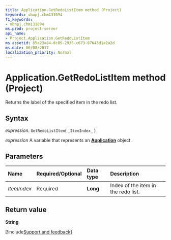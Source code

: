 ```yaml
---
title: Application.GetRedoListItem method (Project)
keywords: vbapj.chm131094
f1_keywords:
- vbapj.chm131094
ms.prod: project-server
api_name:
- Project.Application.GetRedoListItem
ms.assetid: 65a23a84-dc85-2935-c673-87643d1a2a2d
ms.date: 06/08/2017
localization_priority: Normal
---
```



# Application.GetRedoListItem method (Project)

Returns the label of the specified item in the redo list.


## Syntax

_expression_. `GetRedoListItem`( `_ItemIndex_` )

_expression_ A variable that represents an **[Application](Project.Application.md)** object.


## Parameters



|Name|Required/Optional|Data type|Description|
|:-----|:-----|:-----|:-----|
| _ItemIndex_|Required|**Long**|Index of the item in the redo list.|

## Return value

 **String**

[!include[Support and feedback](~/includes/feedback-boilerplate.md)]